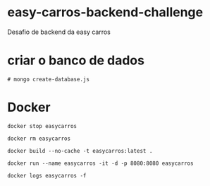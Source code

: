 # easy-carros-backend-challenge
Desafio de backend da easy carros

# criar o banco de dados

``# mongo create-database.js``

# Docker

``docker stop easycarros``

``docker rm easycarros``

``docker build --no-cache -t easycarros:latest .``

``docker run --name easycarros -it -d -p 8080:8080 easycarros``

``docker logs easycarros -f``
